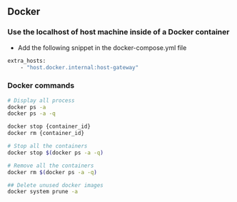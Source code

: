## Docker

### Use the localhost of host machine inside of a Docker container
- Add the following snippet in the docker-compose.yml file
``` bash
extra_hosts:
    - "host.docker.internal:host-gateway"
```

### Docker commands
``` bash
# Display all process
docker ps -a
docker ps -a -q

docker stop {container_id}
docker rm {container_id}

# Stop all the containers
docker stop $(docker ps -a -q)

# Remove all the containers
docker rm $(docker ps -a -q)

## Delete unused docker images
docker system prune -a
```
